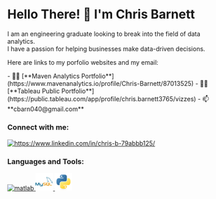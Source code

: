<h1 align="left">Hello There! 👋 I'm Chris Barnett</h1>
<p align="left"> I am an engineering graduate looking to break into the field of data analytics. <br>
                 I have a passion for helping businesses make data-driven decisions. </p>

<p alight="left"> Here are links to my porfolio websites and my email: </p>
- 👨‍💻 [**Maven Analytics Portfolio**](https://www.mavenanalytics.io/profile/Chris-Barnett/87013525)
- 👨‍💻 [**Tableau Public Portfolio**](https://public.tableau.com/app/profile/chris.barnett3765/vizzes)
- 📫 **cbarn040@gmail.com**

<h3 align="left">Connect with me:</h3>
<p align="left">
<a href="https://www.linkedin.com/in/chris-b-79abbb125/" target="blank"><img align="center" src="https://raw.githubusercontent.com/rahuldkjain/github-profile-readme-generator/master/src/images/icons/Social/linked-in-alt.svg" alt="https://www.linkedin.com/in/chris-b-79abbb125/" height="30" width="40" /></a>
</p>

<h3 align="left">Languages and Tools:</h3>
<p align="left"> <a href="https://www.mathworks.com/" target="_blank" rel="noreferrer"> <img src="https://upload.wikimedia.org/wikipedia/commons/2/21/Matlab_Logo.png" alt="matlab" width="40" height="40"/> </a> <a href="https://www.mysql.com/" target="_blank" rel="noreferrer"> <img src="https://raw.githubusercontent.com/devicons/devicon/master/icons/mysql/mysql-original-wordmark.svg" alt="mysql" width="40" height="40"/> </a> <a href="https://www.python.org" target="_blank" rel="noreferrer"> <img src="https://raw.githubusercontent.com/devicons/devicon/master/icons/python/python-original.svg" alt="python" width="40" height="40"/> </a> </p>
